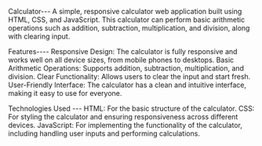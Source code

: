 Calculator--- A simple, responsive calculator web application built using HTML, CSS, and JavaScript. This calculator can perform basic arithmetic operations such as addition, subtraction, multiplication, and division, along with clearing input.

Features---- Responsive Design: The calculator is fully responsive and works well on all device sizes, from mobile phones to desktops. Basic Arithmetic Operations: Supports addition, subtraction, multiplication, and division. Clear Functionality: Allows users to clear the input and start fresh. User-Friendly Interface: The calculator has a clean and intuitive interface, making it easy to use for everyone.

Technologies Used --- HTML: For the basic structure of the calculator. CSS: For styling the calculator and ensuring responsiveness across different devices. JavaScript: For implementing the functionality of the calculator, including handling user inputs and performing calculations.
